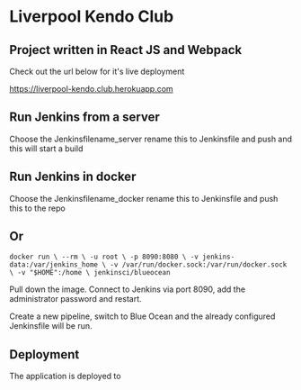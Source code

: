 # Liverpool Kendo Club

## Project written in React JS and Webpack

Check out the url below for it's live deployment 

https://liverpool-kendo.club.herokuapp.com

## Run Jenkins from a server

Choose the Jenkinsfilename_server rename this to Jenkinsfile and push and this will start a build


## Run Jenkins in docker

Choose the Jenkinsfilename_docker rename this to Jenkinsfile and push this to the repo

## Or

`docker run \
   --rm \
   -u root \
   -p 8090:8080 \
   -v jenkins-data:/var/jenkins_home \
   -v /var/run/docker.sock:/var/run/docker.sock \
   -v "$HOME":/home \
   jenkinsci/blueocean`
   
   Pull down the image. Connect to Jenkins via port 8090, add the administrator password and restart.
   
   Create a new pipeline, switch to Blue Ocean and the already configured Jenkinsfile will be run.
   
   
## Deployment

The application is deployed to 

